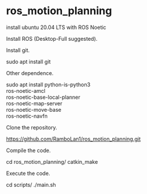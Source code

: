 # ros_motion_planning

install ubuntu 20.04 LTS with ROS Noetic

Install ROS (Desktop-Full suggested).

Install git.

sudo apt install git

Other dependence.

sudo apt install python-is-python3 \
ros-noetic-amcl \
ros-noetic-base-local-planner \
ros-noetic-map-server \
ros-noetic-move-base \
ros-noetic-navfn

Clone the repository.

https://github.com/RamboLan1/ros_motion_planning.git

Compile the code.

cd ros_motion_planning/
catkin_make

Execute the code.

cd scripts/
./main.sh
